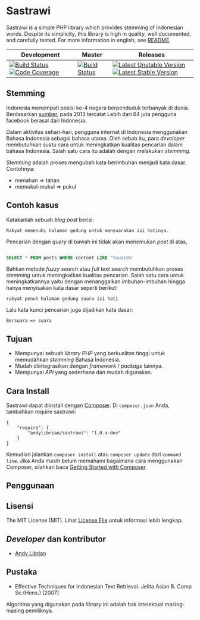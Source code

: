 Sastrawi
=========

Sastrawi is a simple PHP library which provides stemming of Indonesian words. Despite its simplicity, this library is  high in quality, well documented, and carefully tested. For more information in english, see [README](https://github.com/andylib/sastrawi/blob/master/README.en.md).


| Development | Master | Releases |
| ----------- | ------ | -------- |
| [![Build Status](https://travis-ci.org/andylibrian/sastrawi.svg?branch=development)](https://travis-ci.org/andylibrian/sastrawi) [![Code Coverage](https://scrutinizer-ci.com/g/andylibrian/sastrawi/badges/coverage.png?s=d3a758c427f5e0b68fc32d98dfb76b68441dc7b9)](https://scrutinizer-ci.com/g/andylibrian/sastrawi/) | [![Build Status](https://travis-ci.org/andylibrian/sastrawi.svg?branch=master)](https://travis-ci.org/andylibrian/sastrawi) | [![Latest Unstable Version](https://poser.pugx.org/andylibrian/sastrawi/v/unstable.png)](https://packagist.org/packages/andylibrian/sastrawi) [![Latest Stable Version](https://poser.pugx.org/andylibrian/sastrawi/v/stable.png)](https://packagist.org/packages/andylibrian/sastrawi) |


Stemming
---------

Indonesia menempati posisi ke-4 negara berpenduduk terbanyak di dunia. Berdasarkan [sumber](http://www.thejakartapost.com/news/2013/06/18/facebook-has-64m-active-indonesian-users.html), pada 2013 tercatat Lebih dari 64 juta pengguna facebook berasal dari Indonesia.

Dalam aktivitas sehari-hari, pengguna internet di Indonesia menggunakan Bahasa Indonesia sebagai bahasa utama. Oleh sebab itu, para _developer_ membutuhkan suatu cara untuk meningkatkan kualitas pencarian dalam bahasa Indonesia. Salah satu cara itu adalah dengan melakukan _stemming_.

_Stemming_ adalah proses mengubah kata berimbuhan menjadi kata dasar. Contohnya:

- menahan => tahan
- memukul-mukul    => pukul


Contoh kasus
-------------

Katakanlah sebuah _blog post_ berisi:

    Rakyat memenuhi halaman gedung untuk menyuarakan isi hatinya.

Pencarian dengan _query_ di bawah ini tidak akan menemukan _post_ di atas,

```sql

SELECT * FROM posts WHERE content LIKE '%suara%'

```

Bahkan metode _fuzzy search_ atau _full text search_ membutuhkan proses _stemming_ untuk meningkatkan kualitas pencarian. Salah satu cara untuk meningkatkannya yaitu dengan menanggalkan imbuhan-imbuhan hingga hanya menyisakan kata dasar seperti berikut:

    rakyat penuh halaman gedung suara isi hati

Lalu kata kunci pencarian juga dijadikan kata dasar:

    Bersuara => suara


Tujuan
-------

- Mempunyai sebuah _library PHP_ yang berkualitas tinggi untuk memudahkan _stemming_ Bahasa Indonesia.
- Mudah diintegrasikan dengan _framework_ / _package_ lainnya.
- Mempunyai _API_ yang sederhana dan mudah digunakan.


Cara Install
-------------

Sastrawi dapat diinstall dengan [Composer](https://getcomposer.org). Di `composer.json` Anda, tambahkan require sastrawi:

    {
        "require": {
            "andylibrian/sastrawi": "1.0.x-dev"
        }
    }

Kemudian jalankan `composer install` atau `composer update` dari `command line`. Jika Anda masih belum memahami bagaimana cara menggunakan Composer, silahkan baca [Getting Started with Composer](https://getcomposer.org/doc/00-intro.md).


Penggunaan
-----------


Lisensi
--------

The MIT License (MIT). Lihat [License File](https://github.com/andylib/sastrawi/blob/master/LICENSE) untuk informasi lebih lengkap.


_Developer_ dan kontributor
--------------------------

- [Andy Librian](https://github.com/andylibrian)


Pustaka
--------

- Effective Techniques for Indonesian Text Retrieval. Jelita Asian B. Comp Sc.(Hons.) [2007]

Algoritma yang digunakan pada _library_ ini adalah hak intelektual masing-masing pemiliknya.

